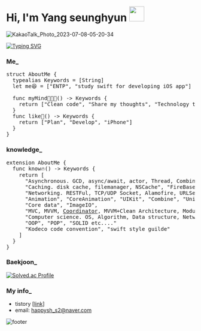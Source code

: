 <div align=left><h1>Hi, I'm Yang seunghyun <img src="https://www.emojiall.com/images/240/microsoft-teams/1f44b.png" width="40" height="40"/>
 </h1></div>

![KakaoTalk_Photo_2023-07-08-05-20-34](https://github.com/SHcommit/SHcommit/assets/96910404/52e03dfa-748f-4ef2-85f6-5ca32e1fcec4)

<a href="https://git.io/typing-svg"><img src="https://readme-typing-svg.demolab.com?font=Caveat&weight=450&size=35&duration=4500&pause=1000&color=FAAB78&center=true&width=600&lines=I+like+IOS+app+development+%3A);I'm+improving+every+day+!!!" alt="Typing SVG" /></a>

<div align=left><h3>Me_</div>

<pre>
struct AboutMe {
  typealias Keywords = [String]
  let me😆 = ["ENTP", "study swift for developing iOS app"]
  
  func myMind👨🏻‍💻() -> Keywords {
    return ["Clean code", "Share my thoughts", "Technology that can make anything I imagine"]
  }
  func like🫠() -> Keywords {
    return ["Plan", "Develop", "iPhone"]
  }
}
</pre>

<div align=left><h3>knowledge_</div>
 
<pre>
extension AboutMe {
  func know🔥() -> Keywords {
    return [
      "Asynchronous. GCD, async/await, actor, Thread, Combine etc...",
      "Caching. disk cache, filemanager, NSCache", "FireBase etc...",
      "Networking. RESTFul, TCP/UDP Socket, Alamofire, URLSession", "URLSession protocols etc...",
      "Animation", "CoreAnimation", "UIKit", "Combine", "Unit Test", "AutoLayout", DIP+DI, "Swinject",
      "Core data", "ImageIO",
      "MVC, MVVM, <a href="https://github.com/SHcommit/SHCoordinator/graphs/traffic">Coordinator</a>, MVVM+Clean Architecture, Modularization etc...",
      "Computer science. OS, Algorithm, Data structure, Network etc...",
      "OOP", "POP", "SOLID etc...."
      "Kodeco code convention", "swift style guilde"
    ]
  }
}
</pre>

<div align=left><h3>Baekjoon_</div>

[![Solved.ac Profile](http://mazassumnida.wtf/api/v2/generate_badge?boj=happysh_s2)](https://solved.ac/happysh_s2/)
 


<div align=left><h3>My info_</div>

 - tistory [<a href="https://dev-with-precious-dreams.tistory.com/">link</a>]
 - email: happysh_s2@naver.com
 
![footer](https://capsule-render.vercel.app/api?section=footer&type=Waving&color=gradient)
